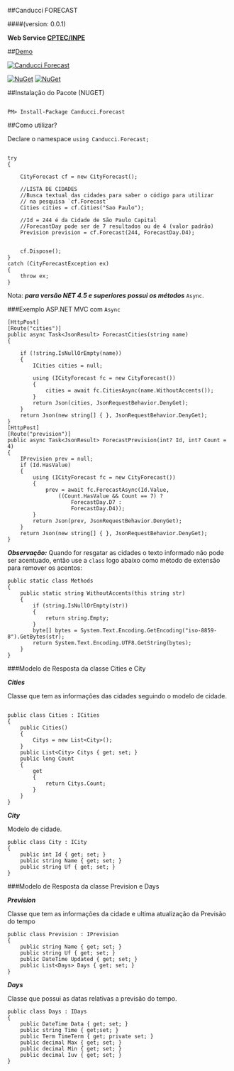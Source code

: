 ##Canducci FORECAST

####(version: 0.0.1)

__Web Service [CPTEC/INPE](http://servicos.cptec.inpe.br/XML/)__


##[Demo](http://canduccipackages.apphb.com/#/)

[![Canducci Forecast](http://i666.photobucket.com/albums/vv25/netdragoon/1447477148_Weather_zpsczx6fzr6.png)](https://www.nuget.org/packages/Canducci.Forecast/)

[![NuGet](https://img.shields.io/nuget/dt/Canducci.Forecast.svg?style=plastic&label=downloads)](https://www.nuget.org/packages/Canducci.Forecast/)
[![NuGet](https://img.shields.io/nuget/v/Canducci.Forecast.svg?style=plastic&label=version)](https://www.nuget.org/packages/Canducci.Forecast/)

##Instalação do Pacote (NUGET)

```Csharp

PM> Install-Package Canducci.Forecast

```

##Como utilizar?

Declare o namespace `using Canducci.Forecast;` 


```Csharp

try
{
    
    CityForecast cf = new CityForecast();
    
    //LISTA DE CIDADES
    //Busca textual das cidades para saber o código para utilizar
    // na pesquisa `cf.Forecast`
    Cities cities = cf.Cities("Sao Paulo");

    //Id = 244 é da Cidade de São Paulo Capital
    //ForecastDay pode ser de 7 resultados ou de 4 (valor padrão)
    Prevision prevision = cf.Forecast(244, ForecastDay.D4);


    cf.Dispose();
}
catch (CityForecastException ex)
{
    throw ex;
}

```

Nota: ___para versão NET 4.5 e superiores possui os métodos___ `Async`.


###Exemplo ASP.NET MVC com `Async`

```Csharp
[HttpPost]
[Route("cities")]
public async Task<JsonResult> ForecastCities(string name)
{
   
    if (!string.IsNullOrEmpty(name))
    {
        ICities cities = null;

        using (ICityForecast fc = new CityForecast())
        {
            cities = await fc.CitiesAsync(name.WithoutAccents());
        }
        return Json(cities, JsonRequestBehavior.DenyGet);
    }    
    return Json(new string[] { }, JsonRequestBehavior.DenyGet);
}
[HttpPost]
[Route("prevision")]
public async Task<JsonResult> ForecastPrevision(int? Id, int? Count = 4)
{    
    IPrevision prev = null;
    if (Id.HasValue)
    {                    
        using (ICityForecast fc = new CityForecast())
        {
            prev = await fc.ForecastAsync(Id.Value, 
                ((Count.HasValue && Count == 7) ? 
                    ForecastDay.D7 : 
                    ForecastDay.D4));
        }
        return Json(prev, JsonRequestBehavior.DenyGet);
    }
    return Json(new string[] { }, JsonRequestBehavior.DenyGet);
}

```
___Observação:___ Quando for resgatar as cidades o texto informado não pode ser acentuado, então
use a `class` logo abaixo como método de extensão para remover os acentos:

```Csharp
public static class Methods
{
    public static string WithoutAccents(this string str)
    {
        if (string.IsNullOrEmpty(str))
        {
            return string.Empty;
        }
        byte[] bytes = System.Text.Encoding.GetEncoding("iso-8859-8").GetBytes(str);
        return System.Text.Encoding.UTF8.GetString(bytes);
    }
}

```
###Modelo de Resposta da classe Cities e City

___Cities___

Classe que tem as informações das cidades seguindo o modelo de cidade.

```Csharp

public class Cities : ICities
{
    public Cities()
    {
        Citys = new List<City>();
    }
    public List<City> Citys { get; set; }
    public long Count
    {
        get
        {
            return Citys.Count;
        }
    }
}
```

___City___

Modelo de cidade.

```Csharp
public class City : ICity
{    
    public int Id { get; set; } 
    public string Name { get; set; }
    public string Uf { get; set; }
}

```

###Modelo de Resposta da classe Prevision e Days

___Prevision___

Classe que tem as informações da cidade e ultima atualização
 da Previsão do tempo

```Csharp
public class Prevision : IPrevision
{    
    public string Name { get; set; }
    public string Uf { get; set; }
    public DateTime Updated { get; set; }
    public List<Days> Days { get; set; }
}
```
___Days___

Classe que possui as datas relativas a previsão do tempo.

```Csharp
public class Days : IDays
{    
    public DateTime Data { get; set; }
    public string Time { get;set; }
    public Term TimeTerm { get; private set; }
    public decimal Max { get; set; }
    public decimal Min { get; set; }
    public decimal Iuv { get; set; }
}

```